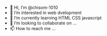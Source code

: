 - 👋 Hi, I’m @chisom-1010
- 👀 I’m interested in web dvelopment
- 🌱 I’m currently learning HTML CSS javascript
- 💞️ I’m looking to collaborate on ...
- 📫 How to reach me ...

<!---
chisom-1010/chisom-1010 is a ✨ special ✨ repository because its `README.md` (this file) appears on your GitHub profile.
You can click the Preview link to take a look at your changes.
--->
